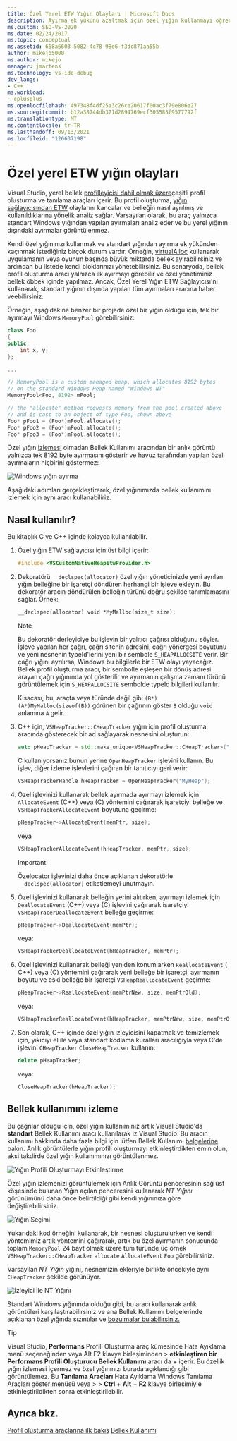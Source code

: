 ```yaml
---
title: Özel Yerel ETW Yığın Olayları | Microsoft Docs
description: Ayırma ek yükünü azaltmak için özel yığın kullanmayı öğrenin, ancak yine de ayırma analizi için bellek profilleyiciye ayırma bilgileri sağlamayı öğrenin.
ms.custom: SEO-VS-2020
ms.date: 02/24/2017
ms.topic: conceptual
ms.assetid: 668a6603-5082-4c78-98e6-f3dc871aa55b
author: mikejo5000
ms.author: mikejo
manager: jmartens
ms.technology: vs-ide-debug
dev_langs:
- C++
ms.workload:
- cplusplus
ms.openlocfilehash: 497348f4df25a3c26ce20617f00ac3f79e806e27
ms.sourcegitcommit: b12a38744db371d2894769ecf305585f9577792f
ms.translationtype: MT
ms.contentlocale: tr-TR
ms.lasthandoff: 09/13/2021
ms.locfileid: "126637198"
---
```

# <a name="custom-native-etw-heap-events"></a>Özel yerel ETW yığın olayları

Visual Studio, yerel bellek [profilleyicisi dahil olmak üzere](../profiling/profiling-feature-tour.md)çeşitli profil oluşturma ve tanılama araçları içerir.  Bu profil oluşturma, [yığın sağlayıcısından ETW](/windows-hardware/drivers/devtest/event-tracing-for-windows--etw-) olaylarını kancalar ve belleğin nasıl ayrılmış ve kullanıldıklarına yönelik analiz sağlar.  Varsayılan olarak, bu araç yalnızca standart Windows yığından yapılan ayırmaları analiz eder ve bu yerel yığının dışındaki ayırmalar görüntülenmez.

Kendi özel yığınınızı kullanmak ve standart yığından ayırma ek yükünden kaçınmak istediğiniz birçok durum vardır.  Örneğin, [virtualAlloc](/windows/desktop/api/memoryapi/nf-memoryapi-virtualalloc) kullanarak uygulamanın veya oyunun başında büyük miktarda bellek ayırabilirsiniz ve ardından bu listede kendi bloklarınızı yönetebilirsiniz.  Bu senaryoda, bellek profil oluşturma aracı yalnızca ilk ayırmayı görebilir ve özel yönetiminiz bellek öbbek içinde yapılmaz.  Ancak, Özel Yerel Yığın ETW Sağlayıcısı'nı kullanarak, standart yığının dışında yapılan tüm ayırmaları aracına haber veebilirsiniz.

Örneğin, aşağıdakine benzer bir projede özel bir yığın olduğu için, tek bir ayırmayı Windows `MemoryPool` görebilirsiniz:

```cpp
class Foo
{
public:
    int x, y;
};

...

// MemoryPool is a custom managed heap, which allocates 8192 bytes
// on the standard Windows Heap named "Windows NT"
MemoryPool<Foo, 8192> mPool;

// the "allocate" method requests memory from the pool created above
// and is cast to an object of type Foo, shown above
Foo* pFoo1 = (Foo*)mPool.allocate();
Foo* pFoo2 = (Foo*)mPool.allocate();
Foo* pFoo3 = (Foo*)mPool.allocate();
```

Özel yığın [izlemesi](../profiling/memory-usage.md) olmadan Bellek Kullanımı aracından bir anlık görüntü yalnızca tek 8192 byte ayırmasını gösterir ve havuz tarafından yapılan özel ayırmaların hiçbirini göstermez:

![Windows yığın ayırma](media/heap-example-windows-heap.png)

Aşağıdaki adımları gerçekleştirerek, özel yığınımızda bellek kullanımını izlemek için aynı aracı kullanabiliriz.

## <a name="how-to-use"></a>Nasıl kullanılır?

Bu kitaplık C ve C++ içinde kolayca kullanılabilir.

1. Özel yığın ETW sağlayıcısı için üst bilgi içerir:

   ```cpp
   #include <VSCustomNativeHeapEtwProvider.h>
   ```

1. Dekoratörü `__declspec(allocator)` özel yığın yöneticinizde yeni ayrılan yığın belleğine bir işaretçi döndüren herhangi bir işleve ekleyin.  Bu dekoratör aracın döndürülen belleğin türünü doğru şekilde tanımlamasını sağlar.  Örnek:

   ```cpp
   __declspec(allocator) void *MyMalloc(size_t size);
   ```

   > [!NOTE]
   > Bu dekoratör derleyiciye bu işlevin bir yalıtıcı çağrısı olduğunu söyler.  İşleve yapılan her çağrı, çağrı sitenin adresini, çağrı yönergesi boyutunu ve yeni nesnenin typeId'lerini yeni bir sembole `S_HEAPALLOCSITE` verir.  Bir çağrı yığını ayrılırsa, Windows bu bilgilerle bir ETW olayı yayacağız.  Bellek profil oluşturma aracı, bir sembolle eşleşen bir dönüş adresi arayan çağrı yığınında yol gösterilir ve ayırmanın çalışma zamanı türünü görüntülemek için `S_HEAPALLOCSITE` sembolde typeId bilgileri kullanılır.
   >
   > Kısacası, bu, araçta veya türünde değil gibi `(B*)(A*)MyMalloc(sizeof(B))` görünen bir çağrının göster `B` olduğu `void` anlamına `A` gelir.

1. C++ için, `VSHeapTracker::CHeapTracker` yığın için profil oluşturma aracında gösterecek bir ad sağlayarak nesnesini oluşturun:

   ```cpp
   auto pHeapTracker = std::make_unique<VSHeapTracker::CHeapTracker>("MyCustomHeap");
   ```

   C kullanıyorsanız bunun yerine `OpenHeapTracker` işlevini kullanın.  Bu işlev, diğer izleme işlevlerini çağıran bir tanıtıcıyı geri verir:

   ```C
   VSHeapTrackerHandle hHeapTracker = OpenHeapTracker("MyHeap");
   ```

1. Özel işlevinizi kullanarak bellek ayırmada ayırmayı izlemek için `AllocateEvent` (C++) veya (C) yöntemini çağırarak işaretçiyi belleğe ve `VSHeapTrackerAllocateEvent` boyutuna geçirme:

   ```cpp
   pHeapTracker->AllocateEvent(memPtr, size);
   ```

   veya

   ```C
   VSHeapTrackerAllocateEvent(hHeapTracker, memPtr, size);
   ```

   > [!IMPORTANT]
   > Özelocator işlevinizi daha önce açıklanan dekoratörle `__declspec(allocator)` etiketlemeyi unutmayın.

1. Özel işlevinizi kullanarak belleğin yerini alıtırken, ayırmayı izlemek için `DeallocateEvent` (C++) veya (C) işlevini çağırarak işaretçiyi `VSHeapTracerDeallocateEvent` belleğe geçirme:

   ```cpp
   pHeapTracker->DeallocateEvent(memPtr);
   ```

   veya:

   ```C
   VSHeapTrackerDeallocateEvent(hHeapTracker, memPtr);
   ```

1. Özel işlevinizi kullanarak belleği yeniden konumlarken `ReallocateEvent` ( C++) veya (C) yöntemini çağırarak yeni belleğe bir işaretçi, ayırmanın boyutu ve eski belleğe bir işaretçi `VSHeapReallocateEvent` geçirme:

   ```cpp
   pHeapTracker->ReallocateEvent(memPtrNew, size, memPtrOld);
   ```

   veya:

   ```C
   VSHeapTrackerReallocateEvent(hHeapTracker, memPtrNew, size, memPtrOld);
   ```

1. Son olarak, C++ içinde özel yığın izleyicisini kapatmak ve temizlemek için, yıkıcıyı el ile veya standart kodlama kuralları aracılığıyla veya C'de işlevini `CHeapTracker` `CloseHeapTracker` kullanın:

   ```cpp
   delete pHeapTracker;
   ```

   veya:

   ```C
   CloseHeapTracker(hHeapTracker);
   ```

## <a name="track-memory-usage"></a>Bellek kullanımını izleme
Bu çağrılar olduğu için, özel yığın kullanımınız artık Visual Studio'da **standart** Bellek Kullanımı aracı kullanılarak iz Visual Studio.  Bu aracın kullanımı hakkında daha fazla bilgi için lütfen Bellek Kullanımı [belgelerine](../profiling/memory-usage.md) bakın. Anlık görüntülerle yığın profili oluşturmayı etkinleştirdikten emin olun, aksi takdirde özel yığın kullanımınızı görüntülenmez.

![Yığın Profili Oluşturmayı Etkinleştirme](media/heap-enable-heap.png)

Özel yığın izlemenizi görüntülemek  için Anlık Görüntü penceresinin sağ üst  köşesinde bulunan Yığın açılan penceresini kullanarak *NT Yığını* görünümünü daha önce belirtildiği gibi kendi yığınınıza göre değiştirebilirsiniz.

![Yığın Seçimi](media/heap-example-custom-heap.png)

Yukarıdaki kod örneğini kullanarak, bir nesnesi oluşturulurken ve kendi yöntemimiz artık yöntemini çağırarak, artık bu özel ayırmanın sonucunda toplam `MemoryPool` 24 bayt olmak üzere tüm türünde üç örnek `VSHeapTracker::CHeapTracker` `allocate` `AllocateEvent` `Foo` görebilirsiniz.

Varsayılan *NT Yığın* yığını, nesnemizin ekleriyle birlikte öncekiyle aynı `CHeapTracker` şekilde görünüyor.

![İzleyici ile NT Yığını](media/heap-example-windows-heap.png)

Standart Windows yığınında olduğu gibi, bu aracı kullanarak anlık görüntüleri karşılaştırabilirsiniz ve ana Bellek Kullanımı belgelerinde açıklanan özel yığında sızıntılar ve [bozulmalar bulabilirsiniz.](../profiling/memory-usage.md)

> [!TIP]
> Visual Studio, **Performans** Profili Oluşturma araç  kümesinde Hata Ayıklama menü seçeneğinden veya Alt F2 klavye birleşiminden  >  **etkinleştiren bir Performans Profili Oluşturucu Bellek Kullanımı** aracı da  +  içerir.  Bu özellik yığın izlemesi içermez ve özel yığınınızı burada açıklandığı gibi görüntülemez.  Bu **Tanılama Araçları** Hata Ayıklama Windows Tanılama Araçları göster menüsü veya  >    >   **Ctrl** + **Alt** + **F2** klavye birleşimiyle etkinleştirildikten sonra etkinleştirilebilir.

## <a name="see-also"></a>Ayrıca bkz.
[Profil oluşturma araçlarına ilk bakış](../profiling/profiling-feature-tour.md) 
 [Bellek Kullanımı](../profiling/memory-usage.md)
